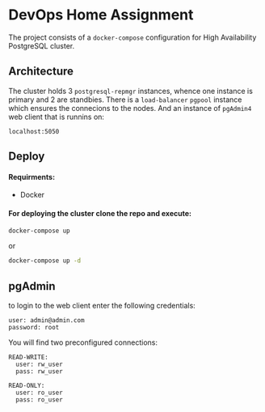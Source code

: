# DevOps Home Assignment
The project consists of a `docker-compose` configuration for High Availability PostgreSQL cluster.

## Architecture
The cluster holds 3 `postgresql-repmgr` instances, whence one instance is primary and 2 are standbies. There is a `load-balancer` `pgpool` instance which ensures the connecions to the nodes. And an instance of `pgAdmin4` web client that is runnins on:
```
localhost:5050
```

## Deploy
#### Requirments:
  - Docker
#### For deploying the cluster clone the repo and execute:
```bash
docker-compose up
```
or 
```bash
docker-compose up -d
```
## pgAdmin
to login to the web client enter the following credentials:
```
user: admin@admin.com
password: root
```
You will find two preconfigured connections:
```
READ-WRITE:
  user: rw_user
  pass: rw_user

READ-ONLY:
  user: ro_user
  pass: ro_user
```
